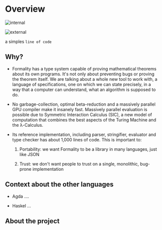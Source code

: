 # Overview

![internal](images/code.png)

![external](https://giphy.com/gifs/dog-lucky-GXmXd0d9W5IMo)

a simples `line of code`

## Why?

- Formality has a type system capable of proving mathematical theorems about its own programs. It's not only about preventing bugs or proving the theorem itself. We are talking about a whole new tool to work with, a language of specifications, one on which we can state precisely, in a way that a computer can understand, what an algorithm is supposed to do.

- No garbage-collection, optimal beta-reduction and a massively parallel GPU compiler make it insanely fast.
Massively parallel evaluation is possible due to Symmetric Interaction Calculus (SIC), a new model of computation that combines the best aspects of the Turing Machine and the λ-Calculus.

- Its reference implementation, including parser, stringifier, evaluator and type checker has about 1,000 lines of code. This is important to:

  1. Portability: we want Formality to be a library in many languages, just like JSON

  2. Trust: we don't want people to trust on a single, monolithic, bug-prone implementation

## Context about the other languages

- Agda .... 

- Haskel ... 

## About the project

